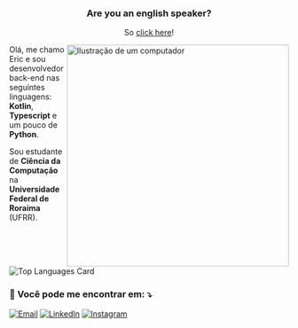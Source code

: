 <div align="center">

### Are you an english speaker?

So [click here](./README.md)!
</div>

<img
  align="right"
  src="https://raw.githubusercontent.com/MicaelliMedeiros/micaellimedeiros/master/image/computer-illustration.png"
  alt="Ilustração de um computador"
  min-width="400px"
  max-width="400px"
  width="400px"
/>

Olá, me chamo Eric e sou desenvolvedor back-end nas seguintes linguagens: **Kotlin**,
**Typescript** e um pouco de **Python**.

Sou estudante de **Ciência da Computação** na **Universidade Federal de Roraima**
(UFRR).

![Top Languages Card](https://github-readme-stats.vercel.app/api/top-langs/?username=freitaseric&size_weight=0.5&count_weight=0.5&langs_count=8&layout=compact&theme=onedark)

### 💌 Você pode me encontrar em: ⤵️

[![Email](https://img.shields.io/badge/-Email-FF0000?style=flat-square&labelColor=FF0000&logo=gmail&logoColor=white)](mailto:ericfreitas371@gmail.com)
[![LinkedIn](https://img.shields.io/badge/-LinkedIn-0e76a8?style=flat-square&logo=linkedin&logoColor=white)](https://www.linkedin.com/in/eric-freitas-aa442a342/)
[![Instagram](https://img.shields.io/badge/-Instagram-DF0174?style=flat-square&labelColor=DF0174&logo=instagram&logoColor=white)](https://www.instagram.com/fr.eriic/profilecard/?igsh=ejVhdjNqOWRmcWl5)
